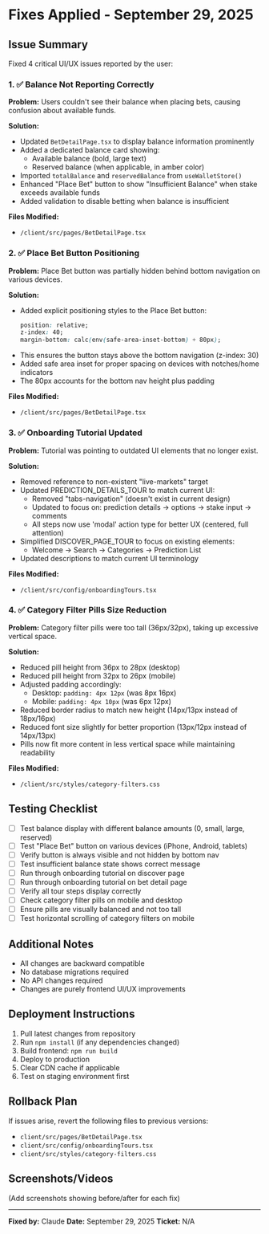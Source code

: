# Fixes Applied - September 29, 2025

## Issue Summary
Fixed 4 critical UI/UX issues reported by the user:

### 1. ✅ Balance Not Reporting Correctly
**Problem:** Users couldn't see their balance when placing bets, causing confusion about available funds.

**Solution:**
- Updated `BetDetailPage.tsx` to display balance information prominently
- Added a dedicated balance card showing:
  - Available balance (bold, large text)
  - Reserved balance (when applicable, in amber color)
- Imported `totalBalance` and `reservedBalance` from `useWalletStore()`
- Enhanced "Place Bet" button to show "Insufficient Balance" when stake exceeds available funds
- Added validation to disable betting when balance is insufficient

**Files Modified:**
- `/client/src/pages/BetDetailPage.tsx`

### 2. ✅ Place Bet Button Positioning
**Problem:** Place Bet button was partially hidden behind bottom navigation on various devices.

**Solution:**
- Added explicit positioning styles to the Place Bet button:
  ```css
  position: relative;
  z-index: 40;
  margin-bottom: calc(env(safe-area-inset-bottom) + 80px);
  ```
- This ensures the button stays above the bottom navigation (z-index: 30)
- Added safe area inset for proper spacing on devices with notches/home indicators
- The 80px accounts for the bottom nav height plus padding

**Files Modified:**
- `/client/src/pages/BetDetailPage.tsx`

### 3. ✅ Onboarding Tutorial Updated
**Problem:** Tutorial was pointing to outdated UI elements that no longer exist.

**Solution:**
- Removed reference to non-existent "live-markets" target
- Updated PREDICTION_DETAILS_TOUR to match current UI:
  - Removed "tabs-navigation" (doesn't exist in current design)
  - Updated to focus on: prediction details → options → stake input → comments
  - All steps now use 'modal' action type for better UX (centered, full attention)
- Simplified DISCOVER_PAGE_TOUR to focus on existing elements:
  - Welcome → Search → Categories → Prediction List
- Updated descriptions to match current UI terminology

**Files Modified:**
- `/client/src/config/onboardingTours.tsx`

### 4. ✅ Category Filter Pills Size Reduction
**Problem:** Category filter pills were too tall (36px/32px), taking up excessive vertical space.

**Solution:**
- Reduced pill height from 36px to 28px (desktop)
- Reduced pill height from 32px to 26px (mobile)
- Adjusted padding accordingly:
  - Desktop: `padding: 4px 12px` (was 8px 16px)
  - Mobile: `padding: 4px 10px` (was 6px 12px)
- Reduced border radius to match new height (14px/13px instead of 18px/16px)
- Reduced font size slightly for better proportion (13px/12px instead of 14px/13px)
- Pills now fit more content in less vertical space while maintaining readability

**Files Modified:**
- `/client/src/styles/category-filters.css`

## Testing Checklist
- [ ] Test balance display with different balance amounts (0, small, large, reserved)
- [ ] Test "Place Bet" button on various devices (iPhone, Android, tablets)
- [ ] Verify button is always visible and not hidden by bottom nav
- [ ] Test insufficient balance state shows correct message
- [ ] Run through onboarding tutorial on discover page
- [ ] Run through onboarding tutorial on bet detail page
- [ ] Verify all tour steps display correctly
- [ ] Check category filter pills on mobile and desktop
- [ ] Ensure pills are visually balanced and not too tall
- [ ] Test horizontal scrolling of category filters on mobile

## Additional Notes
- All changes are backward compatible
- No database migrations required
- No API changes required
- Changes are purely frontend UI/UX improvements

## Deployment Instructions
1. Pull latest changes from repository
2. Run `npm install` (if any dependencies changed)
3. Build frontend: `npm run build`
4. Deploy to production
5. Clear CDN cache if applicable
6. Test on staging environment first

## Rollback Plan
If issues arise, revert the following files to previous versions:
- `client/src/pages/BetDetailPage.tsx`
- `client/src/config/onboardingTours.tsx`
- `client/src/styles/category-filters.css`

## Screenshots/Videos
(Add screenshots showing before/after for each fix)

---
**Fixed by:** Claude
**Date:** September 29, 2025
**Ticket:** N/A
